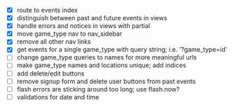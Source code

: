 - [x] route to events index
- [x] distinguish between past and future events in views
- [x] handle errors and notices in views with partial
- [x] move game_type nav to nav_sidebar
- [x] remove all other nav links
- [x] get events for a single game_type with query string; i.e. '?game_type=id'
- [ ] change game_type queries to names for more meaningful urls
- [ ] make game_type names and locations unique; add indices
- [ ] add delete/edit buttons
- [ ] remove signup form and delete user buttons from past events
- [ ] flash errors are sticking around too long; use flash.now?
- [ ] validations for date and time
